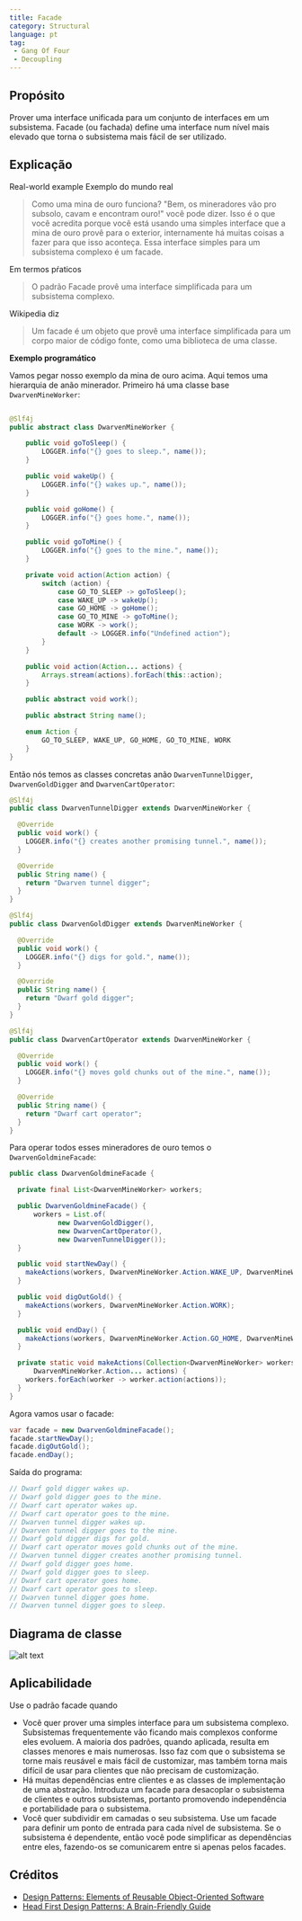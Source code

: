 ```yaml
---
title: Facade
category: Structural
language: pt
tag:
 - Gang Of Four
 - Decoupling
---
```


## Propósito

Prover uma interface unificada para um conjunto de interfaces em um subsistema.
Facade (ou fachada) define uma interface num nível mais elevado que torna o subsistema mais fácil de ser utilizado.

## Explicação

Real-world example
Exemplo do mundo real

> Como uma mina de ouro funciona? "Bem, os mineradores vão pro subsolo, cavam e encontram ouro!" você pode dizer.
> Isso é o que você acredita porque você está usando uma simples interface que a mina de ouro provê para o exterior,
> internamente há muitas coisas a fazer para que isso aconteça. Essa interface simples para um subsistema complexo é
> um facade.

Em termos pŕaticos

> O padrão Facade provê uma interface simplificada para um subsistema complexo.

Wikipedia diz

> Um facade é um objeto que provê uma interface simplificada para um corpo maior de código fonte,
> como uma biblioteca de uma classe.

**Exemplo programático**

Vamos pegar nosso exemplo da mina de ouro acima. Aqui temos uma hierarquia de anão minerador.
Primeiro há uma classe base `DwarvenMineWorker`:

```java

@Slf4j
public abstract class DwarvenMineWorker {

    public void goToSleep() {
        LOGGER.info("{} goes to sleep.", name());
    }

    public void wakeUp() {
        LOGGER.info("{} wakes up.", name());
    }

    public void goHome() {
        LOGGER.info("{} goes home.", name());
    }

    public void goToMine() {
        LOGGER.info("{} goes to the mine.", name());
    }

    private void action(Action action) {
        switch (action) {
            case GO_TO_SLEEP -> goToSleep();
            case WAKE_UP -> wakeUp();
            case GO_HOME -> goHome();
            case GO_TO_MINE -> goToMine();
            case WORK -> work();
            default -> LOGGER.info("Undefined action");
        }
    }

    public void action(Action... actions) {
        Arrays.stream(actions).forEach(this::action);
    }

    public abstract void work();

    public abstract String name();

    enum Action {
        GO_TO_SLEEP, WAKE_UP, GO_HOME, GO_TO_MINE, WORK
    }
}
```

Então nós temos as classes concretas anão `DwarvenTunnelDigger`, `DwarvenGoldDigger` and 
`DwarvenCartOperator`: 

```java
@Slf4j
public class DwarvenTunnelDigger extends DwarvenMineWorker {

  @Override
  public void work() {
    LOGGER.info("{} creates another promising tunnel.", name());
  }

  @Override
  public String name() {
    return "Dwarven tunnel digger";
  }
}

@Slf4j
public class DwarvenGoldDigger extends DwarvenMineWorker {

  @Override
  public void work() {
    LOGGER.info("{} digs for gold.", name());
  }

  @Override
  public String name() {
    return "Dwarf gold digger";
  }
}

@Slf4j
public class DwarvenCartOperator extends DwarvenMineWorker {

  @Override
  public void work() {
    LOGGER.info("{} moves gold chunks out of the mine.", name());
  }

  @Override
  public String name() {
    return "Dwarf cart operator";
  }
}

```

Para operar todos esses mineradores de ouro temos o `DwarvenGoldmineFacade`: 

```java
public class DwarvenGoldmineFacade {

  private final List<DwarvenMineWorker> workers;

  public DwarvenGoldmineFacade() {
      workers = List.of(
            new DwarvenGoldDigger(),
            new DwarvenCartOperator(),
            new DwarvenTunnelDigger());
  }

  public void startNewDay() {
    makeActions(workers, DwarvenMineWorker.Action.WAKE_UP, DwarvenMineWorker.Action.GO_TO_MINE);
  }

  public void digOutGold() {
    makeActions(workers, DwarvenMineWorker.Action.WORK);
  }

  public void endDay() {
    makeActions(workers, DwarvenMineWorker.Action.GO_HOME, DwarvenMineWorker.Action.GO_TO_SLEEP);
  }

  private static void makeActions(Collection<DwarvenMineWorker> workers,
      DwarvenMineWorker.Action... actions) {
    workers.forEach(worker -> worker.action(actions));
  }
}
```

Agora vamos usar o facade:

```java
var facade = new DwarvenGoldmineFacade();
facade.startNewDay();
facade.digOutGold();
facade.endDay();
```

Saída do programa:

```java
// Dwarf gold digger wakes up.
// Dwarf gold digger goes to the mine.
// Dwarf cart operator wakes up.
// Dwarf cart operator goes to the mine.
// Dwarven tunnel digger wakes up.
// Dwarven tunnel digger goes to the mine.
// Dwarf gold digger digs for gold.
// Dwarf cart operator moves gold chunks out of the mine.
// Dwarven tunnel digger creates another promising tunnel.
// Dwarf gold digger goes home.
// Dwarf gold digger goes to sleep.
// Dwarf cart operator goes home.
// Dwarf cart operator goes to sleep.
// Dwarven tunnel digger goes home.
// Dwarven tunnel digger goes to sleep.
```

## Diagrama de classe

![alt text](./etc/facade.urm.png "Diagrama de classe padrão Facade")

## Aplicabilidade

Use o padrão facade quando

* Você quer prover uma simples interface para um subsistema complexo. Subsistemas frequentemente
vão ficando mais complexos conforme eles evoluem. A maioria dos padrões, quando aplicada, resulta
em classes menores e mais numerosas. Isso faz com que o subsistema se torne mais reusável e mais
fácil de customizar, mas também torna mais difícil de usar para clientes que não precisam de
customização.
* Há muitas dependências entre clientes e as classes de implementação de uma abstração. Introduza
um facade para desacoplar o subsistema de clientes e outros subsistemas, portanto promovendo independência
e portabilidade para o subsistema.
* Você quer subdividir em camadas o seu subsistema. Use um facade para definir um ponto de entrada
para cada nível de subsistema. Se o subsistema é dependente, então você pode simplificar as dependências
entre eles, fazendo-os se comunicarem entre si apenas pelos facades.

## Créditos

* [Design Patterns: Elements of Reusable Object-Oriented Software](https://www.amazon.com/gp/product/0201633612/ref=as_li_tl?ie=UTF8&camp=1789&creative=9325&creativeASIN=0201633612&linkCode=as2&tag=javadesignpat-20&linkId=675d49790ce11db99d90bde47f1aeb59)
* [Head First Design Patterns: A Brain-Friendly Guide](https://www.amazon.com/gp/product/0596007124/ref=as_li_tl?ie=UTF8&camp=1789&creative=9325&creativeASIN=0596007124&linkCode=as2&tag=javadesignpat-20&linkId=6b8b6eea86021af6c8e3cd3fc382cb5b)

